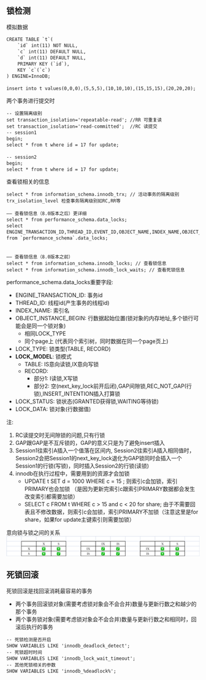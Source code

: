 ## 锁检测
模拟数据
```
CREATE TABLE `t`(
    `id` int(11) NOT NULL,
    `c` int(11) DEFAULT NULL,
    `d` int(11) DEFAULT NULL,
    PRIMARY KEY (`id`),
    KEY `c`(`c`)
) ENGINE=InnoDB;

insert into t values(0,0,0),(5,5,5),(10,10,10),(15,15,15),(20,20,20);
```

两个事务进行提交时
```
-- 设置隔离级别
set transaction_isolation='repeatable-read'; //RR 可重复读
set transaction_isolation='read-committed';  //RC 读提交
-- session1
begin;
select * from t where id = 17 for update;

-- session2
begin;
select * from t where id = 17 for update;
```

查看锁相关的信息
```
select * from information_schema.innodb_trx; // 活动事务的隔离级别 trx_isolation_level 检查事务隔离级别如RC,RR等

—— 查看锁信息（8.0版本之后）更详细
select * from performance_schema.data_locks; 
select ENGINE_TRANSACTION_ID,THREAD_ID,EVENT_ID,OBJECT_NAME,INDEX_NAME,OBJECT_INSTANCE_BEGIN,LOCK_TYPE,LOCK_MODE,LOCK_STATUS,LOCK_DATA from `performance_schema`.data_locks;


—— 查看锁信息（8.0版本之前）
select * from information_schema.innodb_locks; // 查看锁信息
select * from information_schema.innodb_lock_waits; // 查看死锁信息
```

performance_schema.data_locks重要字段:
* ENGINE_TRANSACTION_ID: 事务id
* THREAD_ID: 线程id(产生事务的线程id)
* INDEX_NAME: 索引名
* OBJECT_INSTANCE_BEGIN: 行数据起始位置(锁对象的内存地址,多个锁行可能会是同一个锁对象)
  * 相同LOCK_TYPE
  * 同个page上 (代表同个索引树，同时数据在同一个page页上)
* LOCK_TYPE: 锁类型(TABLE, RECORD)
* __LOCK_MODEL__: 锁模式
  * TABLE: IS意向读锁,IX意向写锁
  * RECORD:
    * 部分1: I读锁,X写锁
    * 部分2: 空(next_key_lock前开后闭),GAP间隙锁,REC_NOT_GAP(行锁),INSERT_INTENTION插入打算锁
* LOCK_STATUS: 锁状态(GRANTED获得锁,WAITING等待锁)
* LOCK_DATA: 锁对象(行数据值)

注:
1. RC读提交时无间隙锁的问题,只有行锁
2. GAP跟GAP是不互斥锁的，GAP的意义只是为了避免insert插入
3. Session1往索引A插入一个值落在区间内, Session2往索引A插入相同值时，Session2会把Session1的next_key_lock退化为GAP锁同时会插入一个Session1的行锁(写锁)，同时插入Session2的行锁(读锁)
4. innodb在执行过程中，需要用到的资源才会加锁
   * UPDATE t SET d = 1000 WHERE  c = 15 ; 则索引c会加锁，索引PRIMARY也会加锁 （是因为更新完索引c跟索引PRIMARY数据都会发生改变索引都需要加锁）
   * SELECT c FROM t WHERE c > 15 and c < 20 for share; 由于不需要回表且不修改数据，则索引c会加锁，索引PRIMARY不加锁（注意这里是for share，如果for update主键索引则需要加锁）

意向锁与锁之间的关系
![img.png](lock.png)

## 死锁回滚
死锁回滚是找回滚消耗最容易的事务
* 两个事务回滚锁对象(需要考虑锁对象会不会合并)数量与更新行数之和越少的那个事务
* 两个事务锁对象(需要考虑锁对象会不会合并)数量与更新行数之和相同时，回滚后执行的事务
```
-- 死锁检测是否开启
SHOW VARIABLES LIKE 'innodb_deadlock_detect';
-- 死锁超时时间
SHOW VARIABLES LIKE 'innodb_lock_wait_timeout';
-- 其他死锁相关的参数
SHOW VARIABLES LIKE 'innodb_%deadlock%';
```




